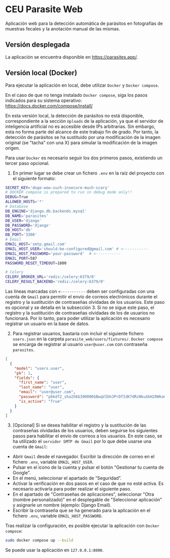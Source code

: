 # CEU Parasite Web 
Aplicación web para la detección automática de parásitos en fotografías de muestras fecales y la anotación manual de las mismas.

## Versión desplegada

La aplicación se encuentra disponible en https://parasites.app/.

## Versión local (Docker)
Para ejecutar la aplicación en local, debe utilizar `Docker` y `Docker compose`.  

En el caso de que no tenga instalado `Docker compose`, siga los pasos indicados para su sistema operativo: https://docs.docker.com/compose/install/  

En esta versión local, la detección de parásitos no está disponible, correspondiente a la sección `Uploads` de la aplicación, ya que el servidor de inteligencia artificial no es accesible desde IPs arbitrarias. Sin embargo, esta no forma parte del alcance de este trabajo fin de grado.
Por tanto, la detección de parásitos se ha sustituido por una modificación de la imagen original (se "tacha" con una X) para simular la modificación de la imagen origen.

Para usar `Docker` es necesario seguir los dos primeros pasos, existiendo un tercer paso opcional.

1. En primer lugar se debe crear un fichero `.env` en la raíz del proyecto con el siguiente formato:

```bash
SECRET_KEY='doge-wow-such-insecure-much-scary'
# DOCKER compose is prepared to run in debug mode only!! 
DEBUG=True
ALLOWED_HOSTS='*'
# Database
DB_ENGINE='django.db.backends.mysql'
DB_NAME='parasites'
DB_USER='django'
DB_PASSWORD='django'
DB_HOST='db'
DB_PORT='3306'
# Email
EMAIL_HOST='smtp.gmail.com'
EMAIL_HOST_USER='should-be-configured@gmail.com' # <-----------
EMAIL_HOST_PASSWORD='your-password'  # <-----------
EMAIL_PORT=587
PASSWORD_RESET_TIMEOUT=1800

# Celery
CELERY_BROKER_URL='redis:/celery:6379/0'
CELERY_RESULT_BACKEND='redis:/celery:6379/0'
```

Las líneas marcadas con `<-----------` deben ser configuradas con una cuenta de `Gmail` para permitir el envío de correos electrónicos durante el registro y la sustitución de contraseñas olvidadas de los usuarios. 
Este paso es opcional y se detalla en la subsección 3.
Si no se sigue este paso, el registro y la sustitución de contraseñas olvidadas de los de usuarios no funcionará. Por lo tanto, para poder utilizar la aplicación es necesario registrar un usuario en la base de datos. 

2. Para registrar usuarios, bastaría con incluir el siguiente fichero `users.json` en la carpeta `parasite_web/users/fixtures/`. `Docker compose` se encarga de registrar al usuario `user@user.com` con contraseña `parasites`.

```json
[
  {
    "model": "users.user",
    "pk": 1,
    "fields": {
      "first_name": "user",
      "last_name": "user",
      "email": "user@user.com",
      "password": "pbkdf2_sha256$390000$BwqVIbh3PrDfIdK7dRzNku$kH28Wkam08MzCz+PApyXmvuwXihmWLH9edpIuCxNHhs=",
      "is_active": "True"
    }
  }
]
```

3. [Opcional] Si se desea habilitar el registro y la sustitución de las contraseñas olvidadas de los usuarios, deben seguirse los siguientes pasos para habilitar el envío de correos a los usuarios. En este caso, se ha utilizado el `servidor SMTP de Gmail` por lo que debe usarse una cuenta de `Gmail`:

* Abrir `Gmail` desde el navegador. Escribir la dirección de correo en el fichero `.env`, variable `EMAIL_HOST_USER`.
* Pulsar en el icono de la cuenta y pulsar el botón "Gestionar tu cuenta de Google".
* En el menú, seleccionar el apartado de “Seguridad”. 
* Activar la verificación en dos pasos en el caso de que no esté activa. Es necesario activarla para poder realizar el siguiente paso.  
* En el apartado de "Contraseñas de aplicaciones", seleccionar "Otra (nombre personalizado)"
en el desplegable de "Seleccionar aplicación" y asignarle un nombre (ejemplo: Django Email).  
* Escribir la contraseña que se ha generado para la aplicación en el fichero `.env`, 
variable `EMAIL_HOST_PASSWORD`.

Tras realizar la configuración, es posible ejecutar la aplicación con `Docker compose`:
```bash 
sudo docker compose up --build
```
Se puede usar la aplicación en `127.0.0.1:8000`.